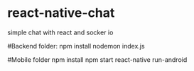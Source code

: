 # react-native-chat
simple chat with react and socker io

#Backend folder:
npm install
nodemon index.js

#Mobile folder
npm install
npm start
react-native run-android
